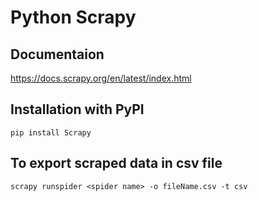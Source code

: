 # Python Scrapy
## Documentaion
https://docs.scrapy.org/en/latest/index.html
## Installation with PyPI
```
pip install Scrapy
```

## To export scraped data in csv file
```
scrapy runspider <spider name> -o fileName.csv -t csv
```

